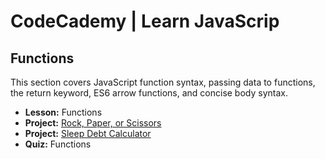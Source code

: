 # CodeCademy | Learn JavaScrip

## Functions

This section covers JavaScript function syntax, passing data to functions, the return keyword, ES6 arrow functions, and concise body syntax.

- **Lesson:** Functions
- **Project:** [Rock, Paper, or Scissors](link_to_rock_paper_scissors_project)
- **Project:** [Sleep Debt Calculator](link_to_sleep_debt_calculator_project)
- **Quiz:** Functions